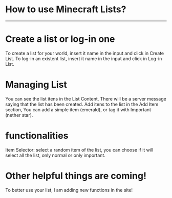 # How to use Minecraft Lists?
________________________________________________
# Create a list or log-in one
To create a list for your world, insert it name in the input and click in Create List.
To log-in an existent list, insert it name in the input and click in Log-in List.

# Managing List
You can see the list itens in the List Content, There will be a server message saying that the list has been created.
Add itens to the list in the Add Item section, You can add a simple item (emerald), or tag it with Important (nether star).

# functionalities
Item Selector: select a random item of the list, you can choose if it will select all the list, only normal or only important.

# Other helpful things are coming!
To better use your list, I am adding new functions in the site!
